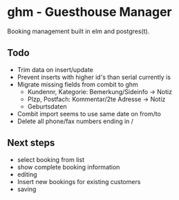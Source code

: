 ghm - Guesthouse Manager
========================

Booking management built in elm and postgres(t).

Todo
----

  * Trim data on insert/update
  * Prevent inserts with higher id's than serial currently is
  * Migrate missing fields from combit to ghm
      - Kundennr, Kategorie: Bemerkung/Sideinfo -> Notiz
      - Plzp, Postfach: Kommentar/2te Adresse -> Notiz
      - Geburtsdaten
  * Combit import seems to use same date on from/to
  * Delete all phone/fax numbers ending in /

Next steps
----------

  * select booking from list
  * show complete booking information
  * editing
  * Insert new bookings for existing customers
  * saving

